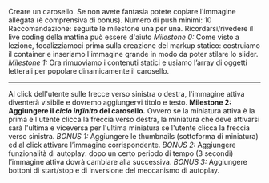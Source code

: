 Creare un carosello. Se non avete fantasia potete copiare l'immagine allegata (è comprensiva di bonus).
Numero di push minimi: 10
Raccomandazione: seguite le milestone una per una. Ricordarsi/rivedere il live coding della mattina
può essere d'aiuto
*Milestone 0:*
Come visto a lezione, focalizziamoci prima sulla creazione del markup statico: costruiamo il container e inseriamo l'immagine grande in modo da poter stilare lo slider.
*Milestone 1:*
Ora rimuoviamo i contenuti statici e usiamo l’array di oggetti letterali per popolare dinamicamente il carosello.
****
Al click dell'utente sulle frecce verso sinistra o destra, l'immagine attiva diventerà visibile e dovremo aggiungervi titolo e testo.
**Milestone 2:
Aggiungere il *ciclo infinito* del carosello.** Ovvero se la miniatura attiva è la prima e l'utente clicca la freccia verso destra, la miniatura che deve attivarsi sarà l'ultima e viceversa per l'ultima miniatura se l'utente clicca la freccia verso sinistra.
*BONUS 1:*
Aggiungere le thumbnails (sottoforma di miniatura) ed al click attivare l’immagine corrispondente.
*BONUS 2:*
Aggiungere funzionalità di autoplay: dopo un certo periodo di tempo (3 secondi) l’immagine attiva dovrà cambiare alla successiva.
*BONUS 3:*
Aggiungere bottoni di start/stop e di inversione del meccanismo di autoplay.